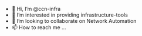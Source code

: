 - 👋 Hi, I’m @ccn-infra
- 👀 I’m interested in  providing infrastructure-tools
- 💞️ I’m looking to collaborate on  Network Automation
- 📫 How to reach me ...

<!---
ccn-infra/ccn-infra is a ✨ special ✨ repository because its `README.md` (this file) appears on your GitHub profile.
You can click the Preview link to take a look at your changes.
--->
